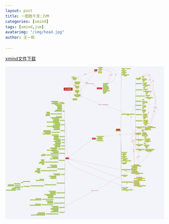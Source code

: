 ```yaml
---
layout: post
title: 一图胜千言:JVM
categories: [xmind]
tags: [xmind,jvm]
avatarimg: "/img/head.jpg"
author: 王一帆

---
```


[xmind文件下载](/mind/jvm.xmind)


<!-- more -->

![](/mind/jvm.png)
